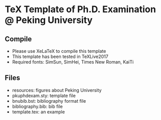 # TeX Template of Ph.D. Examination @ Peking University

## Compile

* Please use XeLaTeX to compile this template
* This template has been tested in TeXLive2017
* Required fonts: SimSun, SimHei, Times New Roman, KaiTi

## Files

* resources: figures about Peking University
* pkuphdexam.sty: template file
* bnubib.bst: bibliography format file
* bibliography.bib: bib file
* template.tex: an example